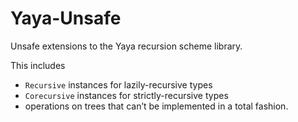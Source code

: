 # Yaya-Unsafe

Unsafe extensions to the Yaya recursion scheme library.

This includes
- `Recursive` instances for lazily-recursive types
- `Corecursive` instances for strictly-recursive types
- operations on trees that can’t be implemented in a total fashion.

